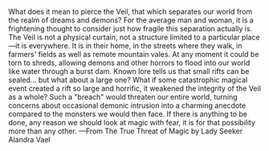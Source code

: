What does it mean to pierce the Veil, that which separates our world from the realm of dreams and demons? For the average man and woman, it is a frightening thought to consider just how fragile this separation actually is.
The Veil is not a physical curtain, not a structure limited to a particular place—it is everywhere. It is in their home, in the streets where they walk, in farmers' fields as well as remote mountain vales. At any moment it could be torn to shreds, allowing demons and other horrors to flood into our world like water through a burst dam.
Known lore tells us that small rifts can be sealed... but what about a large one? What if some catastrophic magical event created a rift so large and horrific, it weakened the integrity of the Veil as a whole? Such a "breach" would threaten our entire world, turning concerns about occasional demonic intrusion into a charming anecdote compared to the monsters we would then face.
If there is anything to be done, any reason we should look at magic with fear, it is for that possibility more than any other.
—From The True Threat of Magic by Lady Seeker Alandra Vael